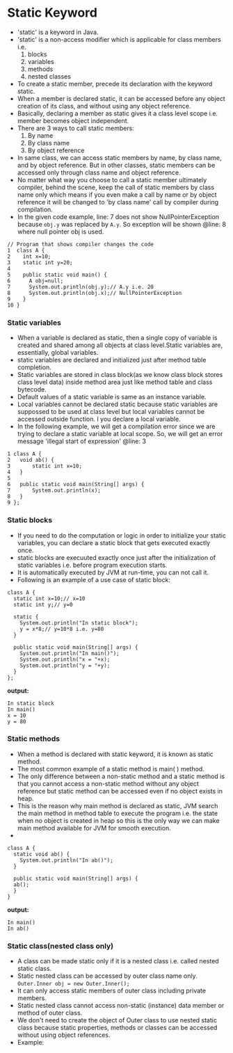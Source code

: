 # Static Keyword
* 'static' is a keyword in Java.
* 'static' is a non-access modifier which is applicable for class members i.e.
  1. blocks
  2. variables
  3. methods
  4. nested classes
* To create a static member, precede its declaration with the keyword static.
* When a member is declared static, it can be accessed before any object creation of its class, and without using any object reference.
* Basically, declaring a member as static gives it a class level scope i.e. member becomes object independent.
* There are 3 ways to call static members:
  1. By name
  2. By class name
  3. By object reference
* In same class, we can access static members by name, by class name, and by object reference. But in other classes, static members can be accessed only through class name and object reference.
* No matter what way you choose to call a static member ultimately compiler, behind the scene, keep the call of static members by class name only which means if you even make a call by name or by object reference it will be changed to 'by class name' call by compiler during compilation.
* In the given code example, line: 7 does not show NullPointerException because `obj.y` was replaced by `A.y`. So exception will be shown @line: 8 where null pointer obj is used.
````
// Program that shows compiler changes the code
1  class A {
2    int x=10;
3    static int y=20;
4   
5    public static void main() {
6      A obj=null;
7      System.out.println(obj.y);// A.y i.e. 20
8      System.out.println(obj.x);// NullPointerException
9    }
10 }
````
### Static variables
* When a variable is declared as static, then a single copy of variable is created and shared among all objects at class level.Static variables are, essentially, global variables.
* static variables are declared and initialized just after method table completion.
* Static variables are stored in class block(as we know class block stores class level data) inside method area just like method table and class bytecode.
* Default values of a static variable is same as an instance variable.
* Local variables cannot be declared static because static variables are suppossed to be used at class level but local variables cannot be accessed outside function. I you declare a local variable.
* In the following example, we will get a compilation error since we are trying to declare a static variable at local scope. So, we will get an error message 'illegal start of expression' @line: 3
````
1 class A {
2 	void ab() {
3 		static int x=10;
4 	}
5  
6 	public static void main(String[] args) {
7 		System.out.println(x);
8 	}
9 };
````

### Static blocks
* If you need to do the computation or logic in order to initialize your static variables, you can declare a static block that gets executed exactly once.
* static blocks are execuuted exactly once just after the initialization of static variables i.e. before program execution starts.
* It is automatically executed by JVM at run-time, you can not call it.
* Following is an example of a use case of static block:
````
class A {
  static int x=10;// x=10
  static int y;// y=0
  
  static {
    System.out.println("In static block");
    y = x*8;// y=10*8 i.e. y=80
  }
  
  public static void main(String[] args) {
    System.out.println("In main()");
    System.out.println("x = "+x);
    System.out.println("y = "+y);
  }
};
````
__output:__
````
In static block
In main()
x = 10
y = 80
````

### Static methods
* When a method is declared with static keyword, it is known as static method.
* The most common example of a static method is main( ) method.
* The only difference between a non-static method and a static method is that you cannot access a non-static method without any object reference but static method can be accessed even if no object exists in heap.
* This is the reason why main method is declared as static, JVM search the main method in method table to execute the program i.e. the state when no object is created in heap so this is the only way we can make main method available for JVM for smooth execution.
* 
````
class A {
  static void ab() {
    System.out.println("In ab()");
  }
  
  public static void main(String[] args) {
  ab();
  }
}
````
__output:__
````
In main()
In ab()
````

### Static class(nested class only)
* A class can be made static only if it is a nested class i.e. called nested static class.
* Static nested class can be accessed by outer class name only.
    `Outer.Inner obj = new Outer.Inner();`
* It can only access static members of outer class including private members.
* Static nested class cannot access non-static (instance) data member or method of outer class.
* We don't need to create the object of Outer class to use nested static class because static properties, methods or classes can be accessed without using object references.
* Example:
````

````
